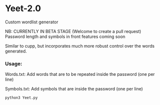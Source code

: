 # Yeet-2.0

Custom wordlist generator

NB: CURRENTLY IN BETA STAGE (Welcome to create a pull request)
Password length and symbols in front features coming soon

Similar to cupp, but incorporates much more robust control over the words generated.

### Usage:

Words.txt:  Add words that are to be repeated inside the password (one per line)

Symbols.txt:  Add symbols that are inside the password (one per line)

<pr><code>python3 Yeet.py</code></pr>

